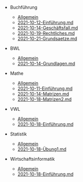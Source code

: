 


 - Buchführung

   -  [Allgemein](VL_Buchfuehrung/README.md) 
   -  [2021-10-12-Einführung.md](VL_Buchfuehrung/2021-10-12-Einfuehrung.md) 
   -  [2021-10-14-Geschäftsfall.md](VL_Buchfuehrung/2021-10-14-Geschaeftsfall.md) 
   -  [2021-10-19-Rechtliches.md](VL_Buchfuehrung/2021-10-19-Rechtliches.md) 
   -  [2021-10-21-Grundsaetze.md](VL_Buchfuehrung/2021-10-21-Grundsaetze.md) 



 - BWL

   - [Allgemein](VL_BWL/README.md) 
   - [2021-10-14-Grundlagen.md](VL_BWL/2021-10-14-Grundlagen.md) 


 - Mathe

    -  [Allgemein](VL_Mathe1/README.md)
    -  [2021-10-11-Einführung.md](VL_Mathe1/2021-10-11-Einfuehrung.md) 
    -  [2021-10-14-Matrizen.md](VL_Mathe1/2021-10-14-Matrizen.md) 
    -  [2021-10-18-Matrizen2.md](VL_Mathe1/2021-10-18-Matrizen2.md) 
    
 - VWL

    - [Allgemein](VL_VWL/README.md) 
    - [2021-10-18-Einführung.md](VL_VWL/2021-10-18-Einfuehrung.md) 



 - Statistik

    - [Allgemein](VL_Statistik1/README.md) 
    -  [2021-10-18-Übung1.md](VL_Statistik1/2021-10-18-Uebung1.md) 
    
    


 - Wirtschaftsinformatik

    - [Allgemein](VL_Wirtschaftsinformatik/README.md) 
    - [2021-10-18-Einführung.md](VL_Wirtschaftsinformatik/2021-10-18-Einfuehrung.md) 

